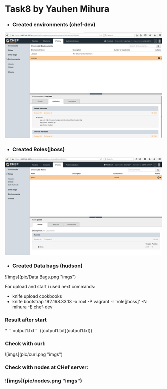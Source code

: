 # Task8 by Yauhen Mihura

* <h3>Created environments (chef-dev)</h3>
![imgs](pic/env.png "imgs")

* <h3>Created Roles(jboss)</h3>
![imgs](pic/roles.png "imgs")

* <h3>Created Data bags (hudson)</h3>

![imgs](pic/Data Bags.png "imgs")

For upload and start i used next commands:
* knife upload cookbooks
* knife bootstrap 192.168.33.13 -x root -P vagrant -r 'role[jboss]' -N mihura -E chef-dev


<h3>Result after start</h3>
*  ```output1.txt``` ([output1.txt](output1.txt))

<h3> Check with curl: </h3>
![imgs](pic/curl.png "imgs")

<h3> Check with nodes at CHef server: <h3>
![imgs](pic/nodes.png "imgs")
